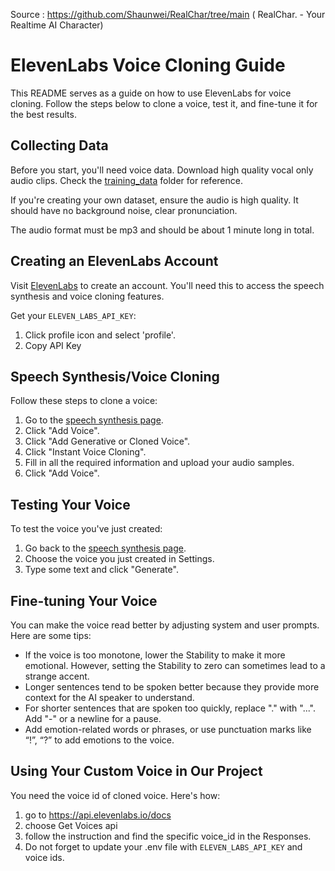 Source : https://github.com/Shaunwei/RealChar/tree/main ( RealChar. - Your Realtime AI Character)

# ElevenLabs Voice Cloning Guide


This README serves as a guide on how to use ElevenLabs for voice cloning. Follow the steps below to clone a voice, test it, and fine-tune it for the best results.

## Collecting Data

Before you start, you'll need voice data. Download high quality vocal only audio clips. Check the [training_data](./training_data) folder for reference.

If you're creating your own dataset, ensure the audio is high quality. It should have no background noise, clear pronunciation.

The audio format must be mp3 and should be about 1 minute long in total.

## Creating an ElevenLabs Account

Visit [ElevenLabs](https://beta.elevenlabs.io/) to create an account. You'll need this to access the speech synthesis and voice cloning features.

Get your `ELEVEN_LABS_API_KEY`:
1. Click profile icon and select 'profile'.
2. Copy API Key

## Speech Synthesis/Voice Cloning

Follow these steps to clone a voice:

1. Go to the [speech synthesis page](https://beta.elevenlabs.io/speech-synthesis).
2. Click "Add Voice".
3. Click "Add Generative or Cloned Voice".
4. Click "Instant Voice Cloning".
5. Fill in all the required information and upload your audio samples.
6. Click "Add Voice".

## Testing Your Voice

To test the voice you've just created:

1. Go back to the [speech synthesis page](https://beta.elevenlabs.io/speech-synthesis).
2. Choose the voice you just created in Settings.
4. Type some text and click "Generate".

## Fine-tuning Your Voice

You can make the voice read better by adjusting system and user prompts.
Here are some tips:

- If the voice is too monotone, lower the Stability to make it more emotional. However, setting the Stability to zero can sometimes lead to a strange accent.
- Longer sentences tend to be spoken better because they provide more context for the AI speaker to understand.
- For shorter sentences that are spoken too quickly, replace "." with "...". Add "-" or a newline for a pause.
- Add emotion-related words or phrases, or use punctuation marks like “!”, “?” to add emotions to the voice.

## Using Your Custom Voice in Our Project

You need the voice id of cloned voice. Here's how:
1. go to https://api.elevenlabs.io/docs
2. choose Get Voices api
3. follow the instruction and find the specific voice_id in the Responses.
4. Do not forget to update your .env file with `ELEVEN_LABS_API_KEY` and voice ids.



